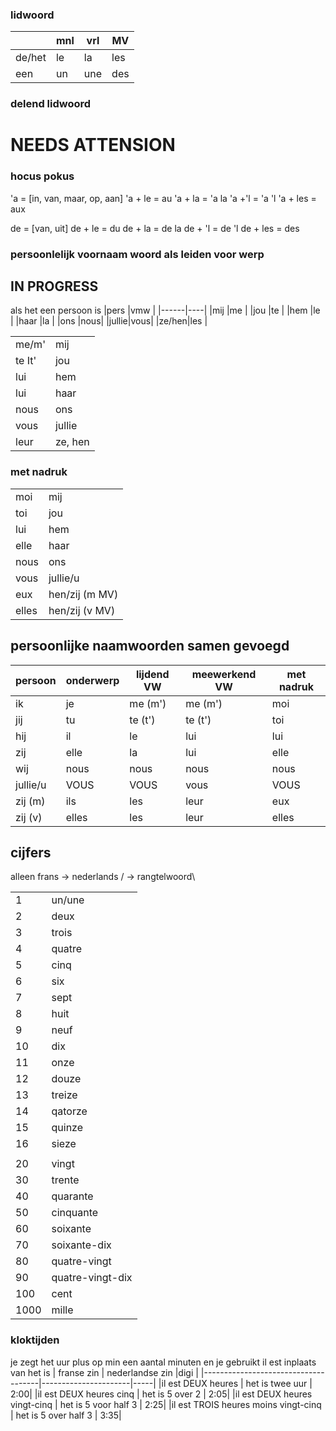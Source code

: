 ### lidwoord

|       | mnl  | vrl  | MV
|-------|------|------|-----
|de/het | le   | la   | les
|een    | un   | une  | des

### delend lidwoord
# NEEDS ATTENSION

### hocus pokus

'a = [in, van, maar, op, aan]
'a + le = au
'a + la = 'a la
'a +'l = 'a 'l
'a + les = aux

de = [van, uit]
de + le = du
de + la = de la
de + 'l = de 'l
de + les = des

### persoonlelijk voornaam woord als leiden voor werp
## IN PROGRESS 
als het een persoon is 
|pers  |vmw |
|------|----|
|mij   |me  |
|jou   |te  |
|hem   |le  |
|haar  |la  |
|ons   |nous|
|jullie|vous|
|ze/hen|les |

| | |
|-|-|
|me/m'| mij
|te It'| jou
|lui |hem  
|lui |haar 
|nous |ons 
|vous |jullie
|leur |ze, hen 

### met nadruk

|||
|-|-|
|moi| mij
|toi |jou
|lui |hem
|elle| haar
|nous |ons
|vous |jullie/u
|eux |hen/zij (m MV)
|elles| hen/zij (v MV)


## persoonlijke naamwoorden samen gevoegd

|persoon |onderwerp|lijdend VW|meewerkend VW|met nadruk|
|--------|-----|-------|-------|-----|
|ik      |je   |me (m')|me (m')|moi  |
|jij     |tu   |te (t')|te (t')|toi  |
|hij     |il   |le     |lui    |lui  |
|zij     |elle |la     |lui    |elle |
|wij     |nous |nous   |nous   |nous |
|jullie/u|VOUS |VOUS   |vous   |VOUS |
|zij (m) |ils  |les    |leur   |eux  |
|zij (v) |elles|les    |leur   |elles|

## cijfers
alleen frans -> nederlands / -> rangtelwoord\

|||
|-|-|
|1|un/une
|2|deux
|3|trois
|4|quatre
|5|cinq
|6|six
|7|sept
|8|huit
|9|neuf
|10|dix
|11|onze
|12|douze
|13|treize
|14|qatorze
|15|quinze
|16|sieze
|  |    |
|20|vingt
|30|trente
|40|quarante
|50|cinquante
|60|soixante
|70|soixante-dix
|80|quatre-vingt
|90|quatre-vingt-dix
|100|cent
|1000|mille

### kloktijden 
je zegt het uur plus op min een aantal minuten en je gebruikt il est inplaats van het is
| franse zin                          | nederlandse zin      |digi |
|-------------------------------------|----------------------|-----|
|il est DEUX heures                   | het is twee uur      | 2:00|
|il est DEUX heures cinq              | het is 5 over 2      | 2:05|
|il est DEUX heures vingt-cinq        | het is 5 voor half 3 | 2:25|
|il est TROIS heures moins vingt-cinq | het is 5 over half 3 | 3:35|
